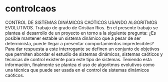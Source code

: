 # controlcaos
CONTROL DE SISTEMAS DINÁMICOS CAÓTICOS USANDO ALGORITMOS EVOLUTIVOS. Trabajo de grado de Cristian Rios.
En el presente trabajo se plantea el desarrollo de un proyecto en torno a la siguiente pregunta: ¿Es posible mantener estable un sistema dinámico que a pesar de ser determinista, puede llegar a presentar comportamientos impredecibles? Para dar respuesta a este interrogante se definen un conjunto de objetivos que permiten abordar el estudio de sistemas dinámicos, sistemas caóticos y técnicas de control existente para este tipo de sistemas. Teniendo esta información, finalmente se plantea el uso de algoritmos evolutivos como una técnica que puede ser usada en el control de sistemas dinámicos caóticos.
